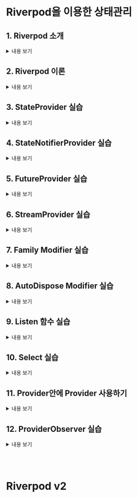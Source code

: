 # Riverpod을 이용한 상태관리

## 1. Riverpod 소개
<details>
<summary> 내용 보기</summary>
<br>

- main.dart 의 runApp 부분을 ProviderScope 로 감싸준다.
    ```
        void main(){
            runApp(const ProviderScope(
                    child: MyApp()
                )
            )
        }
    ```
- 관리할 상태를 StateProvider 를 통해서 만든다.

    ```
        final numberProvider = StateProvider<int>((ref) => 0);            
    ```
- 상태를 사용하고 싶은 위젯을 ConsumerWidget 으로 바꿔준다.

    ```
       class StateProviderScreen extends ConsumerWidget {} 
    ```
- ConsumerWidget 은 WidgetRef 를 사용해야 한다.

    ```
       Widget build(BuildContext context, WidgetRef ref) {} 
    ```
- 상태를 확인 및 변경하기 위해 ref 의 메서드를 사용한다.

    ```
        ref.watch(numberProvider);
        ref.read(numberProvider.notifier).update((state) => state + 1);
    ```
</details>

## 2. Riverpod 이론
<details>
<summary> 내용 보기</summary>
<br>

- 다양한 타입을 리턴하는 provider 들이 존재한다.
    ```
        - Provider
        - StateProvider
        - StateNotifierProvider
        - FutureProvider
        - StreamProvider        
    ```
- 각각 다른 타입을 반환해주고 사용 목적이 다르다.
- 모든 Provider 는 글로벌 하게 선언되므로 어디서 선언하든 사용할수 있다.
- ref.watch 는 반환값의 업데이트가 있을때 지속적으로 build 함수를 다시 실행해준다.
- ref.watch 는 필수적으로 UI 관련 코드에만 사용한다.
- ref.read 는 실행되는 순간 단 한번만 provider 값을 가져온다.
- ref.read 는 onPressed 콜백처럼 특정 액션 뒤에 실행되는 함수 내부에서 사용된다.
</details>

## 3. StateProvider 실습
<details>
<summary> 내용 보기</summary>
<br>

- update 시키는 방법 외에 state 자체에 state 값을 변경해서 할당시켜줄수 있다.

    ```
        ref.read(numberProvider.notifier).state = ref.read(numberProvider.notifier).state - 1;
    ```
</details>

## 4. StateNotifierProvider 실습
<details>
<summary> 내용 보기</summary>
<br>

- 가장 많이 사용되는 형태의 Provider
- StateNotifierProvider 는 class 로 선언해야 한다.
- StateNotifier 을 꼭 상속받아야 한다.
- StateNotifier 의 제네릭에는 상태 관리할 타입이 어떤타입인지 지정해줘야한다.
- 생성자의 super 값 에는 state 를 처음에 어떻게 초기화 할지 넣어줘야한다. ( 제네릭의 타입과 일치해야함 )
- 즉, 다른 Provider 와는 다르게 super 안에서 state 를 초기화 한다.

    ```
        class ShoppingListNotifier extends StateNotifier<List<ShoppingItemModel>> {
            ShoppingListNotifier()
            : super(
                    [
                        ShoppingItemModel(
                            name: '김치',
                            quantity: 3,
                            hasBought: false,
                            isSpicy: true,
                        ),
                        ShoppingItemModel(
                            name: '라면',
                            quantity: 5,
                            hasBought: false,
                            isSpicy: true,
                        ),
                        ShoppingItemModel(
                            name: '삼겹살',
                            quantity: 8,
                            hasBought: false,
                            isSpicy: false,
                        ),
                        ShoppingItemModel(
                            name: '수박',
                            quantity: 2,
                            hasBought: false,
                            isSpicy: false,
                        ),
                        ShoppingItemModel(
                            name: '카스테라',
                            quantity: 1,
                            hasBought: false,
                            isSpicy: false,
                        )
                    ],
                );
        }
    ```
- StateNotifierProvider 내부에서 state 를 사용하면 초기화 된 state 를 사용할수 있다. ( extends StateNotifier 에서 제공하는 값 )

    ```
        void toggleHasBought({required String name}) {
            state = state
                .map((e) => e.name == name
                    ? ShoppingItemModel(
                        name: e.name,
                        quantity: e.quantity,
                        hasBought: !e.hasBought,
                        isSpicy: e.isSpicy)
                    : e)
                .toList();
        }
    ```
- 이 StateNotifier 를 Provider 로 제공할땐 아래와 같이 사용한다.
- StateNotifierProvider 의 첫번째 제네릭엔 내가 만든 StateNotifier 를 넣는다.
- StateNotifierProvider 의 두번째 제네릭엔 state 의 타입을 넣는다.
- 그리고 StateNotifier 를 return 한다.

    ```
        final shoppingListProvider =
            StateNotifierProvider<ShoppingListNotifier, List<ShoppingItemModel>>(
                (ref) => ShoppingListNotifier()
            );
    ```
- 사용법은 다른 Provider 들과 같다.

    ```
        ref.read()
        ref.watch()
    ```
- ref.read(somthing.notifier) 은 인스턴스와 같다.

    ```
        // 클래스 내부 메서드 사용 가능

        ref.read(shoppingListProvider.notifier).toggleHasBought(name: e.name);
    ```
</details>

## 5. FutureProvider 실습
<details>
<summary> 내용 보기</summary>
<br>

- 일반 Provider 와 같은 방식으로 만들수 있다.

    ```
        final multiplesFutureProvider = FutureProvider<List<int>>(
            (ref) async {
                await Future.delayed(
                const Duration(seconds: 2),
                );

                return [1, 2, 3, 4, 5];
            },
        );
    ```
- FutureProvider 의 return 타입은 AsyncValue 이기 때문에 when() 메서드를 사용할수 있다.
- when() 메서드는 data, error, loading 으로 나뉘어져 AsyncValue 의 상태에 따라 화면에 렌더링 할것들을 설정할수 있다.

    ```
        state.when(
            data: (data) {
                return Text(data.toString());
            },
            error: (error, stack) => Text(error.toString()),
            loading: () => const Center(
                child: CircularProgressIndicator(),
            ),
        )
    ```
</details>

## 6. StreamProvider 실습
<details>
<summary> 내용 보기</summary>
<br>

- FutureProvider 와 같은 방식으로 만들수 있다. ( 대부분의 provider 는 state 를 return 해주는 형식이다. )

    ```
        final multipleStreamProvider = StreamProvider<List<int>>((ref) async* {
            for (int i = 0; i < 10; i++) {
                await Future.delayed(const Duration(seconds: 2));

                yield List.generate(3, (index) => index * i);
            }
        });
    ```
- StreamProvider 의 return 타입은 AsyncValue 이기 때문에 when() 메서드를 사용할수 있다.
- when() 메서드는 data, error, loading 으로 나뉘어져 AsyncValue 의 상태에 따라 화면에 렌더링 할것들을 설정할수 있다.
    ```
        state.when(
          data: (data) => Text(data.toString()),
          error: (err, stack) => Text(err.toString()),
          loading: () => const CircularProgressIndicator(),
        ),
    ```
</details>

## 7. Family Modifier 실습
<details>
<summary> 내용 보기</summary>
<br>

- Modifier 에는 family 와 autoDispose 2종류가 있다.
- Provider 뒤에 붙여서 사용할수 있다.
- 주로 Provider 로직 안에 다른 인자를 추가하여 state 를 수정할때 modifier 를 사용한다.
- Provider 의 타입 뒤에 추가하려는 인자의 타입과 data 인자를 추가하여 사용한다.

    ```
        final familyModifierProvider = FutureProvider.family<List<int>, int>(
            (ref, data) async {
                await Future.delayed(
                const Duration(seconds: 2),
                );

                return [1, 2, 3, 4, 5];
            },
        );
    ```
</details>

## 8. AutoDispose Modifier 실습
<details>
<summary> 내용 보기</summary>
<br>

- autoDispose 는 자동으로 캐시를 삭제하고 싶을때 사용한다.

</details>

## 9. Listen 함수 실습
<details>
<summary> 내용 보기</summary>
<br>

- stateful 위젯에서 provider 를 사용하려는 경우 ConsumerStatefulWidget, ConsumerState 로 변경해주면 된다.

    ```
        class ListenProviderScreen extends ConsumerStatefulWidget {}
        class _ListenProviderScreenState extends ConsumerState<ListenProviderScreen> {}
    ```
- ConsumerState 는 두번째 인자로 WidgetRef 를 받지 않아도 this.ref 로 글로벌 하게 사용할수 있다.
- controller 에서 vsync 를 사용할때는 with TickerProviderStateMixin 후 this 를 전달한다.

    ```
        class _ListenProviderScreenState extends ConsumerState<ListenProviderScreen> with TickerProviderStateMixin {
            late final TabController _tabController;

            @override
            void initState() {
                super.initState();

                _tabController = TabController(length: 10, vsync: this);
            }
        }
    ```
- listen 함수는 state 의 변경 전 값 (previous) 와 변경 후 값 (next) 를 알수 있다.
- listen 함수의 제네릭은 previous 와 next 의 타입을 정해주면 된다.

    ```
        ref.listen<int>(listenProvider, (previous, next) {});
    ```
- state 값을 update 해주는 이벤트를 추가하고 listen 함수 바디부분에서 animatedTo(next) 로 화면 전환을 구현하였다.

    ```
        ref.listen<int>(listenProvider, (previous, next) {
            if(previouse != next) animatedTo(next);
        });

        onPressed(){
            ref.read(listenProvider.notifier).update((state) => state != 10 ? state + 1 : 10);
        }
    ```
- listen 함수는 dispose 를 하지 않아도 되도록 설계되어 있다.
- initState 내부에선 watch 를 사용할수 없고, 단발적인 메서드들만 사용해야한다.

    ```
        void initState() {
            super.initState();

            _tabController = TabController(
                length: 10,
                vsync: this,
                initialIndex: ref.read(listenProvider),
            );
        }
    ```
</details>

## 10. Select 실습
<details>
<summary> 내용 보기</summary>
<br>

- ShoppingItemModel 에 copyWith 함수를 추가해서 필요한 필드만 변경할수 있도록 한다.
- ref.watch 를 하고있으면 필드가 변경될때 다시 빌드된다.
- select 는 보통 최적화 하기 위해 사용한다.
- select 한 value 가 변경될때만 빌드가 된다.

</details>

## 11. Provider안에 Provider 사용하기
<details>
<summary> 내용 보기</summary>
<br>

- Provider 안에 기존에 만들어둔 Provider 를 선언할수 있다. 주로 watch 를 많이 사용한다.

    ```
        final filteredShoppingListProvider = Provider(
          (ref) => ref.watch(shoppingListProvider),
        );
    ```
- 위와 같이 부모 자식 관계의 Provider 에서 자식 Provider 로 접근하여 state 를 변경하더라도, 부모 Provider 를 watch 하고있는 위젯이 다시 build 된다.

    ```
        // 부모 Provider watch        
       final state = ref.watch(filteredShoppingListProvider);   

        
        // 자식 Provider 를 변경하는 event
       onChanged: (value) {
            ref
                .read(shoppingListProvider.notifier)
                .toggleHasBought(name: e.name);
        }, 
    ```
- appBar 의 actions 속성에 PopupMenuItem() 을 추가하면 오른쪽 상단에 팝업 관련 UI 를 추가할수 있다

    ```
       actions: [
        PopupMenuButton<FilterState>(
          itemBuilder: (_) => FilterState.values
              .map(
                (e) => PopupMenuItem(
                  value: e,
                  child: Text(e.name),
                ),
              )
              .toList(),
          onSelected: (value) {
            ref.read(filterProvider.notifier).update((state) => value);
          },
        ),
      ], 
    ```
- Provider 속에서 여러가지 Provider 를 watch 하면서 로직을 구현할수 있다.

    ```
        final filteredShoppingListProvider = Provider<List<ShoppingItemModel>>(
            (ref) {
                final filterState = ref.watch(filterProvider);
                final shoppingListState = ref.watch(shoppingListProvider);

                if (filterState == FilterState.all) {
                return shoppingListState;
                }

                return shoppingListState
                    .where((element) => filterState == FilterState.spicy
                        ? element.isSpicy
                        : !element.isSpicy)
                    .toList();
            },
        );
    ```
</details>

## 12. ProviderObserver 실습
<details>
<summary> 내용 보기</summary>
<br>

- ProviderObserver 는 Provider 를 관찰하는 역할을 한다.
- 주로 logger 로 많이 사용한다.


</details>

<br><br>

# Riverpod v2

